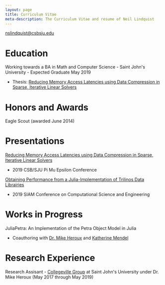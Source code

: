 ```yaml
---
layout: page
title: Curriculum Vitae
meta-description: The Curriculum Vitae and resume of Neil Lindquist
---
```


[nslindquist@csbsju.edu](mailto:nslindquist@csbsju.edu)

# Education

Working towards a BA in Math and Computer Science - Saint John's University - Expected Graduate May 2019

* Thesis: [Reducing Memory Access Latencies using Data Compression in Sparse, Iterative Linear Solvers](https://github.com/neil-lindquist/Undergrad-Thesis/blob/master/thesis.pdf)

# Honors and Awards

Eagle Scout (awarded June 2014)

# Presentations

[Reducing Memory Access Latencies using Data Compression in Sparse, Iterative Linear Solvers](/files/2019-04-12-PMEslides.pdf)
 * 2019 CSB/SJU Pi Mu Epsilon Conference

[Obtaining Performance from a Julia-Implementation of Trilinos Data Librairies](https://www.pathlms.com/siam/courses/10878/sections/14368/video_presentations/127457)
 * 2019 SIAM Conference on Computational Science and Engineering

# Works in Progress

JuliaPetra: An Implementation of the Petra Object Model in Julia

* Coauthoring with [Dr. Mike Heroux](https://maherou.github.io/) and [Katherine Mendel](https://github.com/katmendy)

# Research Experience

Research Assisant - [Collegeville Group](http://github.com/Collegeville) at Saint John's University under Dr. Mike Heroux (May 2017 through May 2019)
